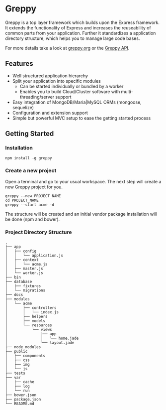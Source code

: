 # Greppy

Greppy is a top layer framework which builds upon the Express framework.
It extends the functionality of Express and increases the reuseability of
common parts from your application. Further it standardizes a application
directory structure, which helps you to manage large code bases.

For more details take a look at [greppy.org](http://greppy.org)
or the [Greppy API](http://greppy.org/docs).

## Features

* Well structured application hierarchy
* Split your application into specific modules
    * Can be started individually or bundled by a worker
    * Enables you to build Cloud/Cluster software with multi- threading/server support
* Easy integration of MongoDB/Maria|MySQL ORMs (mongoose, sequelize)
* Configuration and extension support
* Simple but powerful MVC setup to ease the getting started process

## Getting Started

### Installation

    npm install -g greppy

### Create a new project

Open a terminal and go to your usual workspace. The next step
will create a new Greppy project for you.

    greppy --new PROJECT_NAME
    cd PROJECT_NAME
    greppy --start acme -d

The structure will be created and an initial vendor package
installation will be done (npm and bower).

### Project Directory Structure

    .
    ├── app
    │   ├── config
    │   │   └── application.js
    │   ├── context
    │   │   └── acme.js
    │   ├── master.js
    │   └── worker.js
    ├── bin
    ├── database
    │   ├── fixtures
    │   └── migrations
    ├── docs
    ├── modules
    │   └── acme
    │       ├── controllers
    │       │   └── index.js
    │       ├── helpers
    │       ├── models
    │       └── resources
    │           └── views
    │               ├── app
    │               │   └── home.jade
    │               └── layout.jade
    ├── node_modules
    ├── public
    │   ├── components
    │   ├── css
    │   ├── img
    │   └── js
    ├── tests
    ├── var
    │   ├── cache
    │   ├── log
    │   └── run
    ├── bower.json
    ├── package.json
    └── README.md

